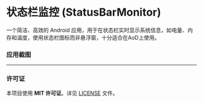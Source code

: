# 状态栏监控 (StatusBarMonitor)

一个简洁、高效的 Android 应用，用于在状态栏实时显示系统信息，如电量、内存和温度，使用状态栏图标而非悬浮窗，十分适合在AoD上使用。

### 应用截图

-----
### 许可证

本项目使用 **MIT 许可证**。详见 [LICENSE](https://www.google.com/search?q=https://github.com/YourUsername/YourRepoName/blob/main/LICENSE) 文件。
